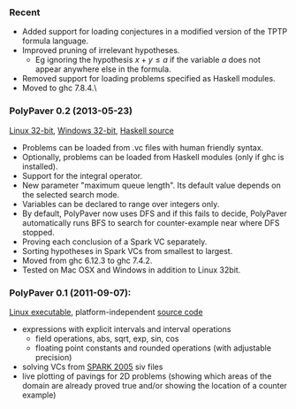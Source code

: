 
### **Recent**

-   Added support for loading conjectures in a modified version of the TPTP formula language.
-   Improved pruning of irrelevant hypotheses.
    - Eg ignoring the hypothesis $x + y \leq a$ if the variable $a$ does not appear anywhere else in the formula.
-   Removed support for loading problems specified as Haskell modules. 
-   Moved to ghc 7.8.4.\

### **PolyPaver 0.2** (2013-05-23)

[Linux 32-bit](http://code.google.com/p/polypaver/downloads/detail?name=polypaver-0.2-linux-i386-glibc215), 
[Windows 32-bit](http://code.google.com/p/polypaver/downloads/detail?name=polypaver-0.2-win7-32bit.exe), 
[Haskell source](http://code.google.com/p/polypaver/downloads/detail?name=polypaver-0.2.tar.gz)

-   Problems can be loaded from .vc files with human friendly
    syntax.
-   Optionally, problems can be loaded from Haskell modules (only if
    ghc is installed).
-   Support for the integral operator.
-   New parameter "maximum queue length". Its default value depends
    on the selected search mode.
-   Variables can be declared to range over integers only.
-   By default, PolyPaver now uses DFS and if this fails to decide,
    PolyPaver automatically runs BFS to search for counter-example
    near where DFS stopped.
-   Proving each conclusion of a Spark VC separately.
-   Sorting hypotheses in Spark VCs from smallest to largest.
-   Moved from ghc 6.12.3 to ghc 7.4.2.
-   Tested on Mac OSX and Windows in addition to Linux 32bit.

### **PolyPaver 0.1** (2011-09-07): 
[Linux executable](http://code.google.com/p/polypaver/downloads/detail?name=polypaver-0.1), 
platform-independent [source code](http://code.google.com/p/polypaver/downloads/detail?name=polypaver-0.1.tar.gz)

-   expressions with explicit intervals and interval operations
    -   field operations, abs, sqrt, exp, sin, cos
    -   floating point constants and rounded operations (with adjustable precision)
-   solving VCs from [SPARK 2005](https://en.wikipedia.org/wiki/SPARK_%28programming_language%29) siv files
-   live plotting of pavings for 2D problems (showing which areas of
    the domain are already proved true and/or showing the location
    of a counter example)

